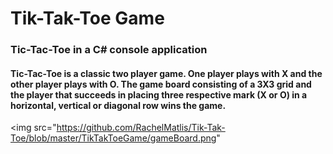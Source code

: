 # Tik-Tak-Toe Game

<h3>Tic-Tac-Toe in a C# console application </h4>

<h4>Tic-Tac-Toe is a classic two player game. One player plays with X and the other player plays with O. The game board consisting of a 3X3 grid and the player that succeeds in placing three respective mark (X or O) in a horizontal, vertical or diagonal row wins the game.</h4>


<img src="https://github.com/RachelMatlis/Tik-Tak-Toe/blob/master/TikTakToeGame/gameBoard.png"
